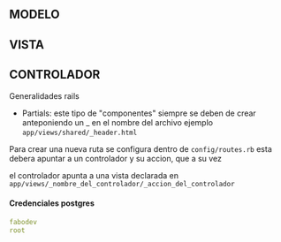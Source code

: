 ## MODELO

## VISTA

## CONTROLADOR

Generalidades rails

- Partials: este tipo de "componentes" siempre se deben de crear anteponiendo un _ en el nombre del archivo ejemplo `app/views/shared/_header.html`

Para crear una nueva ruta se configura dentro de `config/routes.rb` esta debera apuntar a un controlador y su accion, que a su vez

el controlador apunta a una vista declarada en `app/views/_nombre_del_controlador/_accion_del_controlador`

#### Credenciales postgres

```yaml
fabodev
root
```
